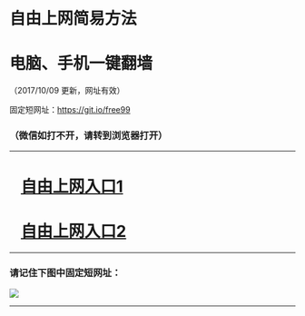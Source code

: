 ﻿# 自由上网简易方法

# 电脑、手机一键翻墙

（2017/10/09 更新，网址有效）

固定短网址：https://git.io/free99

### （微信如打不开，请转到浏览器打开）


***





# &nbsp;&nbsp; <a href="http://ft2072111777.fwq-tz-1001.info/fwqtz01.html?t=100900118430 " target="_blank">自由上网入口1</a>
# &nbsp;&nbsp; <a href="http://ft3076329116.fwq-tz-1002.info/fwqtz02.html?t=10090017405 " target="_blank">自由上网入口2</a>
***

### 请记住下图中固定短网址：

<img src="https://s3-us-west-2.amazonaws.com/fwq-1001/yjfq-20170905okok.png" /> 


***

